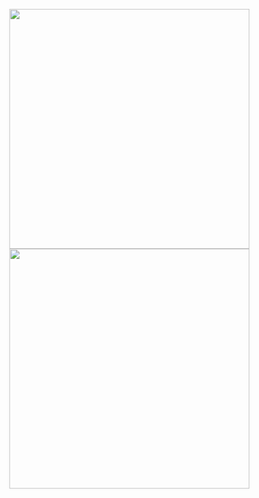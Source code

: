 
<p float="left">
  <img src="https://github.com/artem-oppermann/Deep-Reinforcement-Learning/blob/master/gif%20samples/cartpole_before.gif" width="430">
  <img src="https://github.com/artem-oppermann/Deep-Reinforcement-Learning/blob/master/gif%20samples/cartpole_after4.gif" width="430">
</p>

